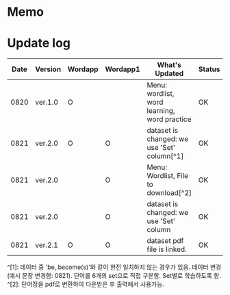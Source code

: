 # Memo

# Update log

|Date|Version|Wordapp|Wordapp1|What's Updated|Status|
|--|--|--|--|--|--|
|0820|ver.1.0|O||Menu: wordlist, word learning, word practice|OK|
|0821|ver.2.0|O|O|dataset is changed: we use 'Set' column[^1]|OK|
|0821|ver.2.0||O|Menu: Wordlist, File to download[^2]|OK|
|0821|ver.2.0||O|dataset is changed: we use 'Set' column|OK|
|0821|ver.2.1|O|O|dataset pdf file is linked.|OK|

^[1]: 데이터 중 'be, become(s)'와 같이 완전 일치하지 않는 경우가 있음. 데이터 변경 (예시 문장 변경함: 0821). 단어를 6개의 set으로 직접 구분함. Set별로 학습하도록 함.
^[2]: 단어장을 pdf로 변환하여 다운받은 후 출력해서 사용가능. 
